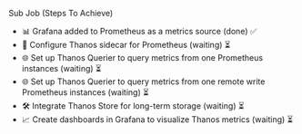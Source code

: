 Sub Job (Steps To Achieve)
- 📊 Grafana added to Prometheus as a metrics source (done) ✅
- 🔄 Configure Thanos sidecar for Prometheus (waiting) ⏳
- 🌐 Set up Thanos Querier to query metrics from one Prometheus instances (waiting) ⏳
- 🌐 Set up Thanos Querier to query metrics from one remote write Prometheus instances (waiting) ⏳
- 🛠️ Integrate Thanos Store for long-term storage (waiting) ⏳
- 📈 Create dashboards in Grafana to visualize Thanos metrics (waiting) ⏳